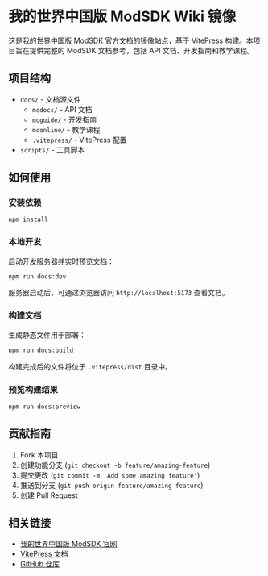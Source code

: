 # 我的世界中国版 ModSDK Wiki 镜像

这是[我的世界中国版 ModSDK](https://mc.163.com/dev/) 官方文档的镜像站点，基于 VitePress 构建。本项目旨在提供完整的 ModSDK 文档参考，包括 API 文档、开发指南和教学课程。

## 项目结构

- `docs/` - 文档源文件
  - `mcdocs/` - API 文档
  - `mcguide/` - 开发指南 
  - `mconline/` - 教学课程
  - `.vitepress/` - VitePress 配置
- `scripts/` - 工具脚本

## 如何使用

### 安装依赖

```bash
npm install
```

### 本地开发

启动开发服务器并实时预览文档：

```bash
npm run docs:dev
```

服务器启动后，可通过浏览器访问 `http://localhost:5173` 查看文档。

### 构建文档

生成静态文件用于部署：

```bash
npm run docs:build
```

构建完成后的文件将位于 `.vitepress/dist` 目录中。

### 预览构建结果

```bash
npm run docs:preview
```

## 贡献指南

1. Fork 本项目
2. 创建功能分支 (`git checkout -b feature/amazing-feature`)
3. 提交更改 (`git commit -m 'Add some amazing feature'`)
4. 推送到分支 (`git push origin feature/amazing-feature`)
5. 创建 Pull Request

## 相关链接

- [我的世界中国版 ModSDK 官网](https://mc.163.com/dev/)
- [VitePress 文档](https://vitepress.dev/)
- [GitHub 仓库](https://github.com/EaseCation/netease-modsdk-wiki)
